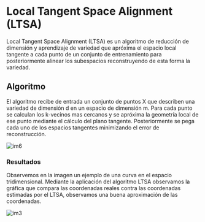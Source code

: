 # Local Tangent Space Alignment (LTSA)
Local Tangent Space Alignment (LTSA) es un algoritmo de reducción de dimensión y aprendizaje de variedad que apróxima el espacio local tangente a cada punto de un conjunto de entrenamiento para posteriormente alinear los subespacios reconstruyendo de esta forma la variedad.

## Algoritmo
El algoritmo recibe de entrada un conjunto de puntos X que describen una variedad de dimensión d en un espacio de dimensión m. Para cada punto se calculan los k-vecinos mas cercanos y se apróxima la geometría local de ese punto mediante el cálculo del plano tangente. Posteriormente se pega cada uno de los espacios tangentes minimizando el error de reconstrucción.

![im6](https://user-images.githubusercontent.com/30848298/29102954-51aff27e-7c82-11e7-9c01-1d746989e85c.png)

### Resultados

Observemos en la imagen un ejemplo de una curva en el espacio tridimensional. Mediante la aplicación del algoritmo LTSA observamos la gráfica que compara las coordenadas reales contra las coordenadas estimadas por el LTSA, observamos una buena aproximación de las coordenadas.

![im3](https://user-images.githubusercontent.com/30848298/29102260-75c1414a-7c7d-11e7-8b6c-ef115bbe63aa.png)
